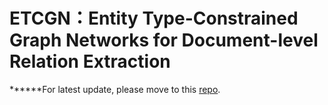 # ETCGN：Entity Type-Constrained Graph Networks for Document-level Relation Extraction

******For latest update, please move to this [repo](https://github.com/yhx30/ETCGN).

